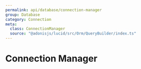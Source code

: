 ```yaml
---
permalink: api/database/connection-manager
group: Database
category: Connection
meta:
  class: ConnectionManager
  source: "@adonisjs/lucid/src/Orm/QueryBuilder/index.ts"
---
```


# Connection Manager
